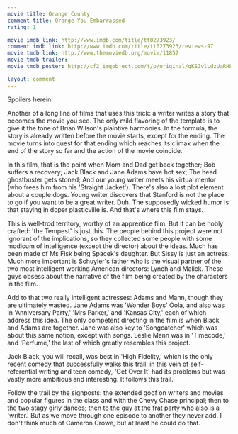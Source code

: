 ```yaml
---
movie title: Orange County
comment title: Orange You Embarrassed
rating: 1

movie imdb link: http://www.imdb.com/title/tt0273923/
comment imdb link: http://www.imdb.com/title/tt0273923/reviews-97
movie tmdb link: http://www.themoviedb.org/movie/11857
movie tmdb trailer: 
movie tmdb poster: http://cf2.imgobject.com/t/p/original/qKSJvlLdzUaRHPZ3bObwEhavKe5.jpg

layout: comment
---
```


Spoilers herein.

Another of a long line of films that uses this trick: a writer writes a story that becomes the movie you see. The only mild flavoring of the template is to give it the tone of Brian Wilson's plaintive harmonies. In the formula, the story is already written before the movie starts, except for the ending. The movie turns into  quest for that ending which reaches its climax when the end of the story so far and the action of the movie coincide.

In this film, that is the point when Mom and Dad get back together; Bob suffers a recovery; Jack Black and Jane Adams have hot sex; The head ghostbuster gets stoned; And our young writer meets his virtual mentor (who frees him from his 'Straight Jacket'). There's also a lost plot element about a couple dogs. Young writer discovers that Stanford is not the place to go if you want to be a great writer. Duh. The supposedly wicked humor is that staying in doper plasticville is. And that's where this film stays.

This is well-trod territory, worthy of an apprentice film. But it can be nobly crafted: 'the Tempest' is just this. The people behind this project were not ignorant of the implications, so they collected some people with some modicum of intelligence (except the director) about the ideas. Much has been made of Ms Fisk being Spacek's daughter. But Sissy is just an actress. Much more important is Schuyler's father who is the visual partner of the two most intelligent working American directors: Lynch and Malick. These guys obsess about the narrative of the film being created by the characters in the film.

Add to that two really intelligent actresses: Adams and Mann, though they are ultimately wasted. Jane Adams was 'Wonder Boys' Oola, and also was in 'Anniversary Party,' 'Mrs Parker,' and 'Kansas City,' each of which address this idea. The only competent directing in the film is when Black and Adams are together. Jane was also key to 'Songcatcher' which was about this same notion, except with songs. Leslie Mann was in 'Timecode,' and 'Perfume,' the last of which greatly resembles this project.

Jack Black, you will recall, was best in 'High Fidelity,' which is the only recent comedy that successfully walks this trail. in this vein of self-referential writing and teen comedy, 'Get Over It' had its problems but was vastly more ambitious and interesting. It follows this trail.

Follow the trail by the signposts: the extended goof on writers and movies and popular figures in the class and with the Chevy Chase principal; then to the two stagy girly dances; then to the guy at the frat party who also is a 'writer.' But as we move through one episode to another they never add. I don't think much of Cameron Crowe, but at least he could do that.